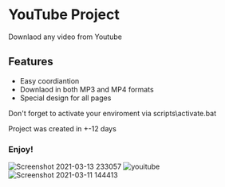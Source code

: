 # YouTube Project

Downlaod any video from Youtube<br>
<h2>Features</h2>

<ul>
  <li>Easy coordiantion</li>
  <li>Downlaod in both MP3 and MP4 formats</li>
  <li>Special design for all pages</li>
</ul>

Don't forget to activate your enviroment via scripts\activate.bat

Project was created in +-12 days<br> 
<h3>Enjoy!</h3>

![Screenshot 2021-03-13 233057](https://user-images.githubusercontent.com/72858955/111041948-3e2a2200-8454-11eb-8c2f-9404dec3df63.png)
![youitube](https://user-images.githubusercontent.com/72858955/110603223-380c1b00-81a0-11eb-8781-3f39c376f3c4.png)
![Screenshot 2021-03-11 144413](https://user-images.githubusercontent.com/72858955/110775401-504f6900-8278-11eb-8beb-5f03b46b629c.png)


